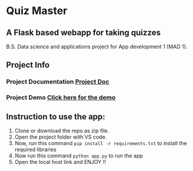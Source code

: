 # Quiz Master
## A Flask based webapp for taking quizzes
B.S. Data science and applications project for App development 1 (MAD 1).
## Project Info
### Project Documentation [Project Doc](https://docs.google.com/document/d/1yW_32Nyk3hx4QJJsmLco431mK7bEZbzf/edit?usp=drive_link&ouid=103395631088691344181&rtpof=true&sd=true)
### Project Demo [Click here for the demo](https://drive.google.com/file/d/13cIrX2NRxG6Fzrvivlf3Uppei2mR8Fo4/view?usp=drive_link)
## Instruction to use the app:
1. Clone or download the repo as zip file.
2. Open the project folder with VS code.
3. Now, run this command `pip install -r requirements.txt` to install the required libraries
4. Now run this command `python app.py` to run the app
5. Open the local host link and ENJOY !!
